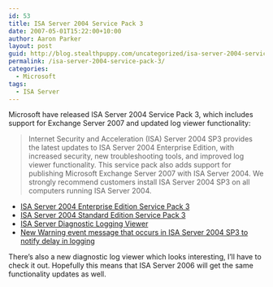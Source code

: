 ```yaml
---
id: 53
title: ISA Server 2004 Service Pack 3
date: 2007-05-01T15:22:00+10:00
author: Aaron Parker
layout: post
guid: http://blog.stealthpuppy.com/uncategorized/isa-server-2004-service-pack-3
permalink: /isa-server-2004-service-pack-3/
categories:
  - Microsoft
tags:
  - ISA Server
---
```

Microsoft have released ISA Server 2004 Service Pack 3, which includes support for Exchange Server 2007 and updated log viewer functionality:

> Internet Security and Acceleration (ISA) Server 2004 SP3 provides the latest updates to ISA Server 2004 Enterprise Edition, with increased security, new troubleshooting tools, and improved log viewer functionality. This service pack also adds support for publishing Microsoft Exchange Server 2007 with ISA Server 2004. We strongly recommend customers install ISA Server 2004 SP3 on all computers running ISA Server 2004.

  * [ISA Server 2004 Enterprise Edition Service Pack 3](http://www.microsoft.com/downloads/details.aspx?FamilyID=d2752df9-7249-4cea-b4d4-dfa53686186f&DisplayLang=en)
  * [ISA Server 2004 Standard Edition Service Pack 3](http://www.microsoft.com/downloads/details.aspx?FamilyID=a05a074a-5033-4792-af8b-58b90d841436&DisplayLang=en)
  * [ISA Server Diagnostic Logging Viewer](http://www.microsoft.com/downloads/details.aspx?FamilyID=f8a0bf4c-639e-41ef-89f6-050db1b2725d&DisplayLang=en)
  * [New Warning event message that occurs in ISA Server 2004 SP3 to notify delay in logging](http://support.microsoft.com/kb/919468)

There&#8217;s also a new diagnostic log viewer which looks interesting, I&#8217;ll have to check it out. Hopefully this means that ISA Server 2006 will get the same functionality updates as well.